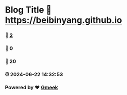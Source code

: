 # Blog Title :link: https://beibinyang.github.io 
### :page_facing_up: [2](https://beibinyang.github.io/tag.html) 
### :speech_balloon: 0 
### :hibiscus: 20 
### :alarm_clock: 2024-06-22 14:32:53 
### Powered by :heart: [Gmeek](https://github.com/Meekdai/Gmeek)

